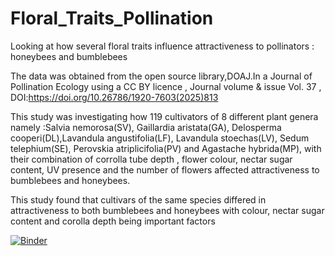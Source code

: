 # Floral_Traits_Pollination
Looking at how several floral traits influence attractiveness to pollinators : honeybees and bumblebees

The data was obtained from the open source library,DOAJ.In a Journal of Pollination Ecology using a CC BY licence , Journal volume & issue                        Vol. 37 , DOI:https://doi.org/10.26786/1920-7603(2025)813

This study was investigating how 119 cultivators of 8 different plant genera namely :Salvia nemorosa(SV), Gaillardia aristata(GA), Delosperma cooperi(DL),Lavandula angustifolia(LF), Lavandula stoechas(LV), Sedum telephium(SE), Perovskia atriplicifolia(PV) and Agastache hybrida(MP),  with their combination of corrolla tube depth , flower colour, nectar sugar content, UV presence and the number of flowers affected attractiveness to bumblebees and honeybees.

This study found that cultivars of the same species differed in attractiveness to both bumblebees and honeybees with colour, nectar sugar content and corolla depth being important factors

[![Binder](https://mybinder.org/badge_logo.svg)](https://github.com/Kautharismail/Floral_Traits_Pollination.git)
